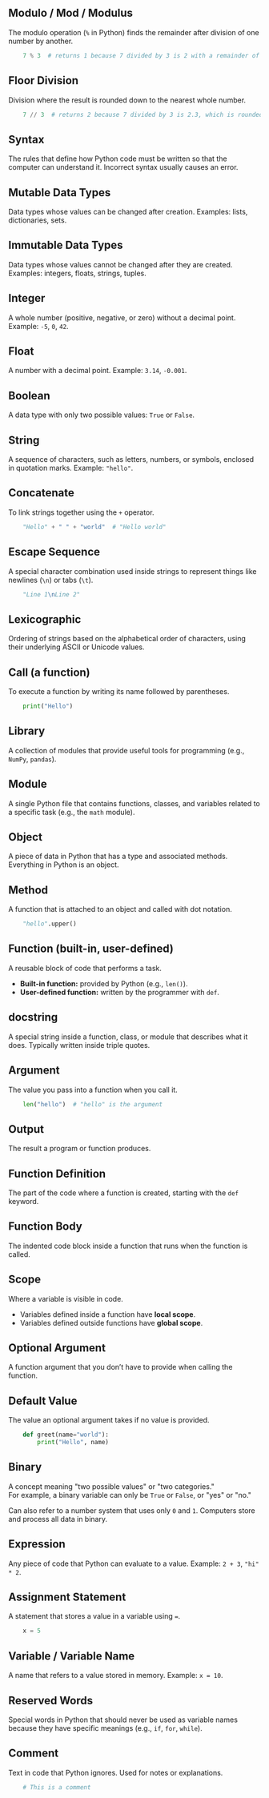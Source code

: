 ## Modulo / Mod / Modulus
The modulo operation (`%` in Python) finds the remainder after division of one number by another.  
```python
    7 % 3  # returns 1 because 7 divided by 3 is 2 with a remainder of 1
```

## Floor Division
Division where the result is rounded down to the nearest whole number.  
```python
    7 // 3  # returns 2 because 7 divided by 3 is 2.3, which is rounded down to 2
```

## Syntax
The rules that define how Python code must be written so that the computer can understand it. Incorrect syntax usually causes an error.

## Mutable Data Types
Data types whose values can be changed after creation. Examples: lists, dictionaries, sets.

## Immutable Data Types
Data types whose values cannot be changed after they are created. Examples: integers, floats, strings, tuples.

## Integer
A whole number (positive, negative, or zero) without a decimal point. Example: `-5`, `0`, `42`.

## Float
A number with a decimal point. Example: `3.14`, `-0.001`.

## Boolean
A data type with only two possible values: `True` or `False`.

## String
A sequence of characters, such as letters, numbers, or symbols, enclosed in quotation marks. Example: `"hello"`.

## Concatenate
To link strings together using the `+` operator.  
```python
    "Hello" + " " + "world"  # "Hello world"
```

## Escape Sequence
A special character combination used inside strings to represent things like newlines (`\n`) or tabs (`\t`).  
```python
    "Line 1\nLine 2"
```

## Lexicographic
Ordering of strings based on the alphabetical order of characters, using their underlying ASCII or Unicode values.

## Call (a function)
To execute a function by writing its name followed by parentheses.  
```python
    print("Hello")
```

## Library 
A collection of modules that provide useful tools for programming (e.g., `NumPy`, `pandas`).

## Module
A single Python file that contains functions, classes, and variables related to a specific task (e.g., the `math` module).

## Object
A piece of data in Python that has a type and associated methods. Everything in Python is an object.

## Method
A function that is attached to an object and called with dot notation.  
```python
    "hello".upper()
```

## Function (built-in, user-defined)
A reusable block of code that performs a task.  
- **Built-in function:** provided by Python (e.g., `len()`).  
- **User-defined function:** written by the programmer with `def`.

## docstring
A special string inside a function, class, or module that describes what it does. Typically written inside triple quotes.  

## Argument
The value you pass into a function when you call it.  
```python
    len("hello")  # "hello" is the argument
```

## Output
The result a program or function produces.

## Function Definition
The part of the code where a function is created, starting with the `def` keyword.

## Function Body
The indented code block inside a function that runs when the function is called.

## Scope
Where a variable is visible in code.  
- Variables defined inside a function have **local scope**.  
- Variables defined outside functions have **global scope**.

## Optional Argument
A function argument that you don’t have to provide when calling the function.

## Default Value
The value an optional argument takes if no value is provided.  
```python
    def greet(name="world"):
        print("Hello", name)
```

## Binary
A concept meaning "two possible values" or "two categories."  
For example, a binary variable can only be `True` or `False`, or "yes" or "no."

Can also refer to a number system that uses only `0` and `1`. Computers store and process all data in binary.

## Expression
Any piece of code that Python can evaluate to a value. Example: `2 + 3`, `"hi" * 2`.

## Assignment Statement
A statement that stores a value in a variable using `=`.  
```python
    x = 5
```

## Variable / Variable Name
A name that refers to a value stored in memory. Example: `x = 10`.

## Reserved Words
Special words in Python that should never be used as variable names because they have specific meanings (e.g., `if`, `for`, `while`).

## Comment
Text in code that Python ignores. Used for notes or explanations.  
```python
    # This is a comment
```

